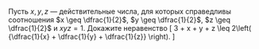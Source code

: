 Пусть $x,y,z$ — действительные числа, для которых справедливы соотношения $x \geq \dfrac{1}{2}$, $y \geq \dfrac{1}{2}$, $z \geq \dfrac{1}{2}$ и  $xyz=1$. Докажите неравенство 
\[
3 + x + y + z \leq 2\left( {\dfrac{1}{x} + \dfrac{1}{y} + \dfrac{1}{z}} \right).
\]